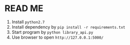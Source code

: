 READ ME
===

 1. Install `python2.7`
 2. Install dependency by `pip install -r requirements.txt`
 3. Start program by `python library_api.py`
 4. Use browser to open `http://127.0.0.1:5000/`